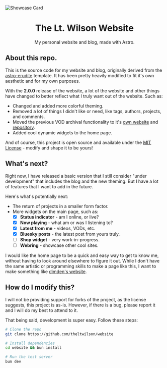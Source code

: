 ![Showcase Card](/public/static/twitter-card.webp)

<div align="center">

# The Lt. Wilson Website
My personal website and blog, made with Astro.

</div>

## About this repo.

This is the source code for my website and blog, originally derived from the [astro-erudite](https://github.com/jktrn/astro-erudite) template. It has been pretty heavily modified to fit it's own aesthetic and for my own purposes.

With the **2.0.0** release of the website, a lot of the website and other things have changed to better reflect what I truly want out of the website. Such as:  

* Changed and added more colorful theming.
* Removed a lot of things I didn't like or need, like tags, authors, projects, and comments.
* Moved the previous VOD archival functionality to it's [own website](https://vods.ltwilson.tv) and [repository](https://github.com/theltwilson/vod-archive).
* Added cool dynamic widgets to the home page.

And of course, this project is open source and available under the [MIT License](LICENSE) - modify and shape it to be yours!

## What's next?

Right now, I have released a basic version that I still consider "under development" that includes the blog and the new theming. But I have a lot of features that I want to add in the future.

Here's what's potentially next:

* The return of projects in a smaller form factor.
* More widgets on the main page, such as:
    - [x] **Status indicator** - am I online, or live?
    - [x] **Now playing** - what am or was I listening to?
    - [x] **Latest from me** - videos, VODs, etc.
    - [x] **Bluesky posts** - the latest post from yours truly.
    - [ ] **Shop widget** - very work-in-progress.
    - [ ] **Webring** - showcase other cool sites.

I would like the home page to be a quick and easy way to get to know me, without having to look around elsewhere to figure it out. While I don't have the same artistic or programming skills to make a page like this, I want to make something like [dimden's website](https://dimden.dev).

## How do I modify this?

I will not be providing support for forks of the project, as the license suggests, this project is as-is. However, if there is a bug, please report it and I will do my best to attend to it.

That being said, development is super easy. Follow these steps:

```sh
# Clone the repo
git clone https://github.com/theltwilson/website

# Install dependencies
cd website && bun install

# Run the test server
bun dev
```
